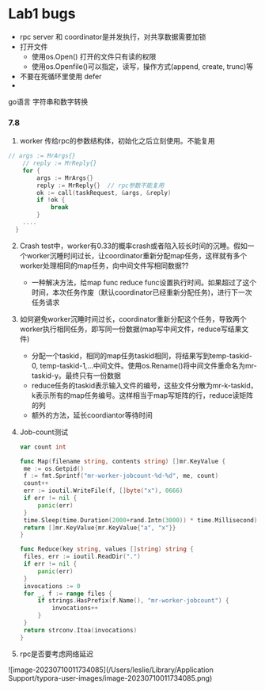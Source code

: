 # Lab1 bugs

- rpc server 和 coordinator是并发执行，对共享数据需要加锁
- 打开文件
  - 使用os.Open() 打开的文件只有读的权限
  - 使用os.Openfile()可以指定，读写，操作方式(append, create, trunc)等
- 不要在死循环里使用 defer
- 

go语言 字符串和数字转换 

### 7.8

1. worker 传给rpc的参数结构体，初始化之后立刻使用。不能复用

```c++
// args := MrArgs{}
	// reply := MrReply{}  
	for {
		args := MrArgs{}
		reply := MrReply{}  // rpc参数不能复用
		ok := call(taskRequest, &args, &reply)
		if !ok {
			break
		}
    ....
  }
```

2. Crash test中，worker有0.33的概率crash或者陷入较长时间的沉睡。假如一个worker沉睡时间过长，让coordinator重新分配map任务，这样就有多个worker处理相同的map任务，向中间文件写相同数据??

   - 一种解决方法，给map func reduce func设置执行时间。如果超过了这个时间，本次任务作废（默认coordinator已经重新分配任务)，进行下一次任务请求

3. 如何避免worker沉睡时间过长，coordinator重新分配这个任务，导致两个worker执行相同任务，即写同一份数据(map写中间文件，reduce写结果文件)

   - 分配一个taskid，相同的map任务taskid相同，将结果写到temp-taskid-0,  temp-taskid-1,...中间文件。使用os.Rename()将中间文件重命名为mr-taskid-y。最终只有一份数据
   - reduce任务的taskid表示输入文件的编号，这些文件分散为mr-k-taskid，k表示所有的map任务编号。这样相当于map写矩阵的行，reduce读矩阵的列
   - 额外的方法，延长coordiantor等待时间

4. Job-count测试

   ```go
   var count int
   
   func Map(filename string, contents string) []mr.KeyValue {
   	me := os.Getpid()
   	f := fmt.Sprintf("mr-worker-jobcount-%d-%d", me, count)
   	count++
   	err := ioutil.WriteFile(f, []byte("x"), 0666)
   	if err != nil {
   		panic(err)
   	}
   	time.Sleep(time.Duration(2000+rand.Intn(3000)) * time.Millisecond)
   	return []mr.KeyValue{mr.KeyValue{"a", "x"}}
   }
   
   func Reduce(key string, values []string) string {
   	files, err := ioutil.ReadDir(".")
   	if err != nil {
   		panic(err)
   	}
   	invocations := 0
   	for _, f := range files {
   		if strings.HasPrefix(f.Name(), "mr-worker-jobcount") {
   			invocations++
   		}
   	}
   	return strconv.Itoa(invocations)
   }
   ```

   

5. rpc是否要考虑网络延迟



![image-20230710011734085](/Users/leslie/Library/Application Support/typora-user-images/image-20230710011734085.png)
